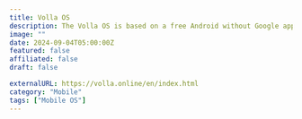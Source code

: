 ```yaml
---
title: Volla OS
description: The Volla OS is based on a free Android without Google apps and play services and without dependence on a cloud.
image: ""
date: 2024-09-04T05:00:00Z
featured: false
affiliated: false
draft: false

externalURL: https://volla.online/en/index.html
category: "Mobile"
tags: ["Mobile OS"]
---
```

